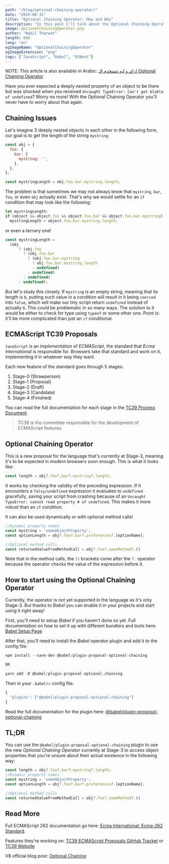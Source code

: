```yaml
---
path: "/blog/optional-chaining-operator/"
date: "2019-08-31"
title: "Optional Chaining Operator: How and Why"
description: "In this post I'll talk about the Optional Chaining Operator and how to get rid of complex object property lookups"
image: OptionalChainingOperator.png
author: "Nabil Tharwat"
length: 880
lang: "en"
ogImageName: "OptionalChainingOperator"
ogImageExtension: "png"
tags: ["JavaScript", "Babel", "ESNext"]
---
```


NOTE: This article is also available in Arabic: [ازاي و ليه تستخدم الـ Optional Chaining Operator](https://kl13nt.github.io/blog/optional-chaining-operator-ar/)

Have you ever expected a deeply nested property of an object to be there but was shocked when you received `Uncaught TypeError: Can't get blabla of undefined`? Worry no more! With the Optional Chaining Operator you'll never have to worry about that again.


## Chaining Issues
Let's imagine 3 deeply nested objects in each other in the following form, our goal is to get the length of the string `mystring`:

```js
const obj = {
  foo: {
    bar: {
      mystring: '',
    },
  },
};

const mystringLength = obj.foo.bar.mystring.length;
```


The problem is that sometimes we may not always know that `mystring`, `bar`, `foo`, or even `obj` actually exist. That's why we would settle for an `if` condition that may look like the following:


```js
let mystringLength;
if (object && object.foo && object.foo.bar && object.foo.bar.mystring)
  mystringLength = object.foo.bar.mystring.length;
```
or even a ternary one!

```js
const mystringLength =
  (obj
      ? (obj.foo
        ? (obj.foo.bar
          ? (obj.foo.bar.mystring
            ? obj.foo.bar.mystring.length
            : undefined)
          : undefined)
        : undefined)
      : undefined);
```

But let's study this closely. If `mystring` is an empty string, meaning that its length is `0`, putting such value in a condition will result in it being `coerced` into `false`, which will make our tiny script return `undefined` instead of actually `0`. This could be problematic in so many ways. The solution to it would be either to check for type using `typeof` or some other one. Point is: it'll be more complicated than just an `if` conditional.

## ECMAScript TC39 Proposals
`JavaScript` is an *implementation* of *ECMAScript*, the standard that *Ecma International* is responsible for. Browsers take that standard and work on it, implementing it in whatever way they want.

Each new feature of the standard goes through 5 stages:
1. Stage-0 (Strawperson)
2. Stage-1 (Proposal)
3. Stage-2 (Draft)
4. Stage-3 (Candidate)
5. Stage-4 (Finished)

You can read the full documentation for each stage in the [TC39 Process Document](https://tc39.es/process-document/).

> <span>TC39 is the committee responsible for the development of ECMAScript features.</span>

## Optional Chaining Operator
This is a new proposal for the language that's currently at Stage-3, meaning it's to be expected in modern browsers soon enough. This is what it looks like:

```js
const length = obj?.foo?.bar?.mystring?.length;
```
It works by checking the validity of the preceding expression. If it encounters a `falsy/undefined` expression it evaluates to `undefined` gracefully, saving your script from crashing because of an `Uncaught TypeError: cannot read property # of undefined`. This makes it more robust than an `if` condition.

It can also be used dynamically or with optional method calls!

```js
//Dynamic property names
const mystring = 'someObjectProperty';
const optionLength = obj?.foo?.bar?.preferences?.[optionName];

//Optional method calls
const returnedValueFromMethodCall = obj?.foo?.someMethod?.()
```

Note that in the method calls, the `()` brackets come after the `?.` operator because the operator checks the value of the expression before it.



## How to start using the Optional Chaining Operator
Currently, the operator is not yet supported in the language as it's only Stage-3. But thanks to *Babel* you can enable it in your projects and start using it right away!

First, you'll need to setup *Babel* if you haven't done so yet. Full documentation on how to set it up with different bundlers and tools here: [Babel Setup Page](https://babeljs.io/setup)

After that, you'll need to install the *Babel* operator plugin and add it to the config file:
```js
npm install --save-dev @babel/plugin-proposal-optional-chaining

OR

yarn add -D @babel/plugin-proposal-optional-chaining
```

Then in your `.babelrc` config file:

```js
{
  "plugins": ["@babel/plugin-proposal-optional-chaining"]
}
```
Read the full documentation for the plugin here: [@babel/plugin-proposal-optional-chaining](https://babeljs.io/docs/en/babel-plugin-proposal-optional-chaining)


## TL;DR
You can use the `@babel/plugin-proposal-optional-chaining` plugin to use the new *Optional Chaining Operator* currently at Stage-3 to access object properties that you're unsure about their actual existence in the following way:
```js
const length = obj?.foo?.bar?.mystring?.length;
//Dynamic property names
const mystring = 'someObjectProperty';
const optionLength = obj?.foo?.bar?.preferences?.[optionName];

//Optional method calls
const returnedValueFromMethodCall = obj?.foo?.someMethod?.()
```

## Read More
Full ECMAScript 262 documentation go here: [Ecma International: Ecma-262 Standard](https://www.ecma-international.org/publications/standards/Ecma-262.htm).

Features they're working on: [TC39 ECMAScript Proposals GitHub Tracket](https://github.com/tc39/proposals) or [TC39 Website](https://tc39.es/)

V8 official blog post: [Optional Chaining](https://v8.dev/features/optional-chaining)